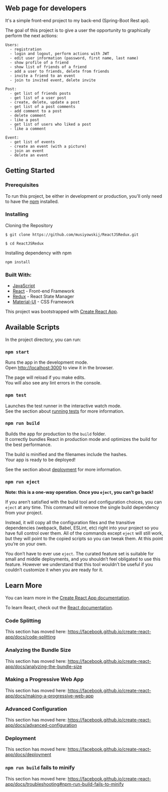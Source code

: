 ## Web page for developers
  It's a simple front-end project to my back-end (Spring-Boot Rest api).

  The goal of this project is to give a user the opportunity to graphically perform the next actions:
    
    Users:
      - registration
      - login and logout, perform actions with JWT
      - edit user information (password, first name, last name)
      - show profile of a friend
      - show list of friends of a friend
      - add a user to friends, delete from friends
      - invite a friend to an event
      - join to invited event, delete invite
    
    Post:
      - get list of friends posts
      - get list of a user post
      - create, delete, update a post
      - get list of a post comments
      - add comment to a post 
      - delete comment 
      - like a post
      - get list of users who liked a post
      - like a comment
      
    Event: 
      - get list of events
      - create an event (with a picture)
      - join an event
      - delete an event
  
  
## Getting Started


### Prerequisites

To run this project, be either in development or production, you'll only need to have the [npm](https://www.npmjs.com/) installed.

### Installing
  
Cloning the Repository
```
$ git clone https://github.com/musiyowskij/ReactJSRedux.git

$ cd ReactJSRedux
```

Installing dependency with npm

```
npm install
```
  
  
### Built With: 
  * [JavaScript](https://javascript.info/js)
  * [React](https://reactjs.org/) - Front-end Framework 
  * [Redux](https://redux.js.org/) - React State Manager
  * [Material-UI](https://material-ui.com/) - CSS Framework
  

  
  





This project was bootstrapped with [Create React App](https://github.com/facebook/create-react-app).

## Available Scripts

In the project directory, you can run:

### `npm start`

Runs the app in the development mode.<br />
Open [http://localhost:3000](http://localhost:3000) to view it in the browser.

The page will reload if you make edits.<br />
You will also see any lint errors in the console.

### `npm test`

Launches the test runner in the interactive watch mode.<br />
See the section about [running tests](https://facebook.github.io/create-react-app/docs/running-tests) for more information.

### `npm run build`

Builds the app for production to the `build` folder.<br />
It correctly bundles React in production mode and optimizes the build for the best performance.

The build is minified and the filenames include the hashes.<br />
Your app is ready to be deployed!

See the section about [deployment](https://facebook.github.io/create-react-app/docs/deployment) for more information.

### `npm run eject`

**Note: this is a one-way operation. Once you `eject`, you can’t go back!**

If you aren’t satisfied with the build tool and configuration choices, you can `eject` at any time. This command will remove the single build dependency from your project.

Instead, it will copy all the configuration files and the transitive dependencies (webpack, Babel, ESLint, etc) right into your project so you have full control over them. All of the commands except `eject` will still work, but they will point to the copied scripts so you can tweak them. At this point you’re on your own.

You don’t have to ever use `eject`. The curated feature set is suitable for small and middle deployments, and you shouldn’t feel obligated to use this feature. However we understand that this tool wouldn’t be useful if you couldn’t customize it when you are ready for it.

## Learn More

You can learn more in the [Create React App documentation](https://facebook.github.io/create-react-app/docs/getting-started).

To learn React, check out the [React documentation](https://reactjs.org/).

### Code Splitting

This section has moved here: https://facebook.github.io/create-react-app/docs/code-splitting

### Analyzing the Bundle Size

This section has moved here: https://facebook.github.io/create-react-app/docs/analyzing-the-bundle-size

### Making a Progressive Web App

This section has moved here: https://facebook.github.io/create-react-app/docs/making-a-progressive-web-app

### Advanced Configuration

This section has moved here: https://facebook.github.io/create-react-app/docs/advanced-configuration

### Deployment

This section has moved here: https://facebook.github.io/create-react-app/docs/deployment

### `npm run build` fails to minify

This section has moved here: https://facebook.github.io/create-react-app/docs/troubleshooting#npm-run-build-fails-to-minify
